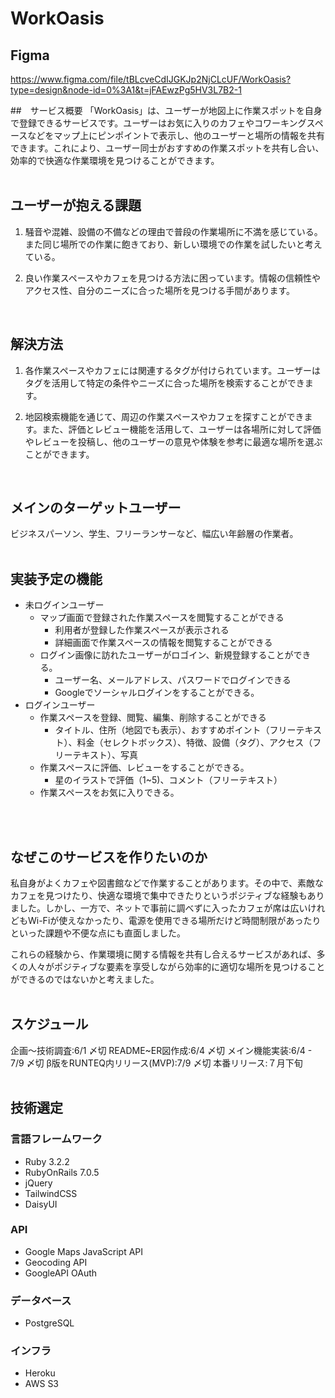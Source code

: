 # WorkOasis </br>

## Figma
https://www.figma.com/file/tBLcveCdIJGKJp2NjCLcUF/WorkOasis?type=design&node-id=0%3A1&t=jFAEwzPg5HV3L7B2-1 </br>

##　サービス概要
「WorkOasis」は、ユーザーが地図上に作業スポットを自身で登録できるサービスです。ユーザーはお気に入りのカフェやコワーキングスペースなどをマップ上にピンポイントで表示し、他のユーザーと場所の情報を共有できます。これにより、ユーザー同士がおすすめの作業スポットを共有し合い、効率的で快適な作業環境を見つけることができます。</br>
</br>

## ユーザーが抱える課題
1. 騒音や混雑、設備の不備などの理由で普段の作業場所に不満を感じている。また同じ場所での作業に飽きており、新しい環境での作業を試したいと考えている。

2. 良い作業スペースやカフェを見つける方法に困っています。情報の信頼性やアクセス性、自分のニーズに合った場所を見つける手間があります。</br>
</br>

## 解決方法
1. 各作業スペースやカフェには関連するタグが付けられています。ユーザーはタグを活用して特定の条件やニーズに合った場所を検索することができます。

2. 地図検索機能を通じて、周辺の作業スペースやカフェを探すことができます。また、評価とレビュー機能を活用して、ユーザーは各場所に対して評価やレビューを投稿し、他のユーザーの意見や体験を参考に最適な場所を選ぶことができます。</br>
</br>

## メインのターゲットユーザー
ビジネスパーソン、学生、フリーランサーなど、幅広い年齢層の作業者。</br>
</br>

## 実装予定の機能
- 未ログインユーザー
  - マップ画面で登録された作業スペースを閲覧することができる
    - 利用者が登録した作業スペースが表示される
    - 詳細画面で作業スペースの情報を閲覧することができる
  - ログイン画像に訪れたユーザーがロゴイン、新規登録することができる。
    - ユーザー名、メールアドレス、パスワードでログインできる
    - Googleでソーシャルログインをすることができる。
- ログインユーザー
  - 作業スペースを登録、閲覧、編集、削除することができる
    - タイトル、住所（地図でも表示）、おすすめポイント（フリーテキスト）、料金（セレクトボックス）、特徴、設備（タグ）、アクセス（フリーテキスト）、写真
  - 作業スペースに評価、レビューをすることができる。
    - 星のイラストで評価（1~5)、コメント（フリーテキスト）
  - 作業スペースをお気に入りできる。
</br>
</br>

## なぜこのサービスを作りたいのか
私自身がよくカフェや図書館などで作業することがあります。その中で、素敵なカフェを見つけたり、快適な環境で集中できたりというポジティブな経験もありました。しかし、一方で、ネットで事前に調べずに入ったカフェが席は広いけれどもWi-Fiが使えなかったり、電源を使用できる場所だけど時間制限があったりといった課題や不便な点にも直面しました。

これらの経験から、作業環境に関する情報を共有し合えるサービスがあれば、多くの人々がポジティブな要素を享受しながら効率的に適切な場所を見つけることができるのではないかと考えました。</br>
</br>

## スケジュール
企画〜技術調査:6/1 〆切
README~ER図作成:6/4 〆切
メイン機能実装:6/4 - 7/9 〆切
β版をRUNTEQ内リリース(MVP):7/9 〆切
本番リリース:７月下旬</br>
</br>

## 技術選定
### 言語フレームワーク
- Ruby 3.2.2
- RubyOnRails 7.0.5
- jQuery
- TailwindCSS
- DaisyUI
### API
- Google Maps JavaScript API
- Geocoding API
- GoogleAPI OAuth

### データベース
- PostgreSQL

### インフラ
- Heroku
- AWS S3







